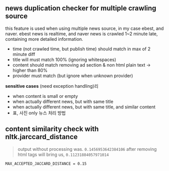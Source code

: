 ## news duplication checker for multiple crawling source
this feature is used when using multiple news source, in my case ebest, and naver.
ebest news is realtime, and naver news is crawled 1~2 minute late, containing more detailed information.

- time (not crawled time, but publish time) should match in max of  2 minute diff
- title will must match 100% (ignoring whitespaces)
- content should match removing ad section & non html plain text -> higher than 80%
- provider must match (but ignore when unknown provider)


**sensitive cases** (need exception handling)리
- when content is small or empty
- when actually different news, but with same title
- when actually different news, but with same title, and similar content
- 표, 사진 only 뉴스 처리 방법



## content similarity check with nltk.jarccard_distance

> output without processing was. `0.1456953642384106`
> after removing html tags will bring us, `0.11231884057971014` 

`MAX_ACCEPTED_JACCARD_DISTANCE = 0.15`